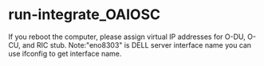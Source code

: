 # run-integrate_OAIOSC
If you reboot the computer, please assign virtual IP addresses for O-DU, O-CU, and RIC stub.
Note:"eno8303" is DELL server interface name you can use ifconfig to get interface name.
